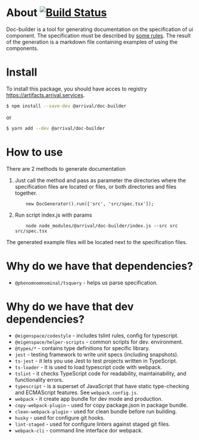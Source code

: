 # About [![Build Status](http://ci.smekalka.com/buildStatus/icon?job=ams.doc-builder)](http://ci.smekalka.com/view/AMS/job/ams.doc-builder/)

Doc-builder is a tool for generating documentation on the specification of ui component. The specification must be
described by [some rules](https://www.notion.so/arrivalms/Doc-generation-d59844854d0d4b26a67bfc653a50cb36). The result of 
the generation is a markdown file containing examples of using the components.

# Install
To install this package, you should have acces to registry https://artifacts.arrival.services.
```sh
$ npm install --save-dev @arrival/doc-builder
```
or
```sh
$ yarn add --dev @arrival/doc-builder
```

# How to use
There are 2 methods to generate documentation
1. Just call the method and pass as parameter the directories where the specification
   files are located or files, or both directories and files together.
    ```node
        new DocGenerator().run(['src', 'src/spec.tsx']);
    ```
2. Run script index.js with params
    ```node
        node node_modules/@arrival/doc-builder/index.js --src src src/spec.tsx
    ```
The generated example files will be located next to the specification files.

# Why do we have that dependencies?

* `@phenomnomnominal/tsquery` - helps us parse specification.

# Why do we have that dev dependencies?

* `@eigenspace/codestyle` - includes tslint rules, config for typescript.
* `@eigenspace/helper-scripts` - common scripts for dev. environment.
* `@types/*` - contains type definitions for specific library.
* `jest` - testing framework to write unit specs (including snapshots).
* `ts-jest` - it lets you use Jest to test projects written in TypeScript.
* `ts-loader` - it is used to load typescript code with webpack. 
* `tslint` - it checks TypeScript code for readability, maintainability, and functionality errors.
* `typescript` - is a superset of JavaScript that have static type-checking and ECMAScript features.
See `webpack.config.js`.
* `webpack` - it create app bundle for dev mode and production. 
* `copy-webpack-plugin` - used for copy package.json in package bundle.
* `clean-webpack-plugin` - used for clean bundle before run building.
* `husky` - used for configure git hooks.
* `lint-staged` - used for configure linters against staged git files.
* `webpack-cli` - command line interface dor webpack.
